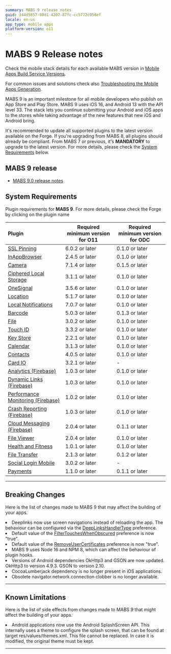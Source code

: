 ```yaml
---
summary: MABS 9 release notes
guid: 344d5857-80d1-4207-87fc-cc5772c058ef
locale: en-us
app_type: mobile apps
platform-version: o11
---
```


# MABS 9 Release notes

<div class="info">

Check the mobile stack details for each available MABS version in [Mobile Apps Build Service Versions](../../../release-articles/mabs/mabs-versions.md).

</div>

<div class="info">

For common issues and solutions check also [Troubleshooting the Mobile Apps Generation](https://success.outsystems.com/Support/Enterprise_Customers/Troubleshooting/Troubleshooting_the_Mobile_Apps_Generation).

</div>

MABS 9 is an important milestone for all mobile developers who publish on App Store and Play Store. MABS 9 uses iOS 16, and Android 13 with the API level 33. The stack lets you continue submitting your Android and iOS apps to the stores while taking advantage of the new features that new iOS and Android bring.

<div class="warning">

It's recommended to update all supported plugins to the latest version available on the Forge. If you're upgrading from MABS 8, all plugins should already be compliant. From MABS 7 or previous, it's **MANDATORY** to upgrade to the latest version. For more details, please check the [System Requirements](#system-requirements) below.

</div>

## MABS 9 release

* [MABS 9.0 release notes](9.0/9.0.md)

## System Requirements

Plugin requirements for **MABS 9**. For more details, please check the Forge by clicking on the plugin name

|Plugin|Required minimum version for O11|Required minimum version for ODC|
|:---|---|---|
|[SSL Pinning](https://www.outsystems.com/forge/component-versions/1873)|6.0.2 or later|0.1.0 or later|
|[InAppBrowser](https://www.outsystems.com/forge/component-versions/1558)|2.4.5 or later|0.1.0 or later|
|[Camera](https://www.outsystems.com/forge/component-versions/1390)|7.1.4 or later|0.1.5 or later|
|[Ciphered Local Storage](https://www.outsystems.com/forge/component-versions/1500)|3.1.1 or later|0.1.0 or later|
|[OneSignal](https://www.outsystems.com/forge/component-versions/2119)|3.5.6 or later|0.1.0 or later|
|[Location](https://www.outsystems.com/forge/component-overview/1395/location-plugin)|5.1.7 or later|0.1.0 or later|
|[Local Notifications](https://www.outsystems.com/forge/component-overview/1541/local-notifications-plugin)|7.0.7 or later|0.1.0 or later|
|[Barcode](https://www.outsystems.com/forge/component-overview/1403/barcode-plugin)|5.0.3 or later|0.1.3 or later|
|[File](https://www.outsystems.com/forge/component-versions/1633)|3.0.2 or later|0.1.0 or later|
|[Touch ID](https://www.outsystems.com/forge/component-versions/1431)|3.3.2 or later|0.1.0 or later|
|[Key Store](https://www.outsystems.com/forge/component-versions/1550)|2.2.1 or later|0.1.0 or later|
|[Calendar](https://www.outsystems.com/forge/component-versions/1566)|3.1.3 or later|0.1.0 or later|
|[Contacts](https://www.outsystems.com/forge/component-versions/1394)|4.0.5 or later|0.1.0 or later|
|[Card IO](https://www.outsystems.com/forge/component-versions/1438)|3.2.1 or later|-|
|[Analytics (Firebase)](https://www.outsystems.com/forge/component-versions/10704)|1.0.3 or later|0.1.0 or later|
|[Dynamic Links (Firebase)](https://www.outsystems.com/forge/component-versions/10988)|1.0.3 or later|0.1.0 or later|
|[Performance Monitoring (Firebase)](https://www.outsystems.com/forge/component-versions/10706)|1.0.2 or later|0.1.0 or later|
|[Crash Reporting (Firebase)](https://www.outsystems.com/forge/component-versions/10705)|1.0.3 or later|0.1.0 or later|
|[Cloud Messaging (Firebase)](https://www.outsystems.com/forge/component-versions/12174)|2.0.4 or later|0.1.1 or later|
|[File Viewer](https://www.outsystems.com/forge/component-versions/1606)|2.0.4 or later|0.1.0 or later|
|[Health and Fitness](https://www.outsystems.com/forge/component-versions/11715.)|1.0.1 or later|0.1.0 or later|
|[File Transfer](https://www.outsystems.com/forge/component-versions/1409)|2.1.3 or later|0.1.2 or later|
|[Social Login Mobile](https://www.outsystems.com/forge/component-versions/7895)|3.0.2 or later|-|
|[Payments](https://www.outsystems.com/forge/component-versions/13678)|1.1.0 or later|0.1.1 or later|

-----

## Breaking Changes

Here is the list of changes made to MABS 9 that may affect the building of your apps.

<li>Deeplinks now use screen navigations instead of reloading the app. The behaviour can be configured via the <a href="https://success.outsystems.com/Documentation/11/Delivering_Mobile_Apps/Customize_Your_Mobile_App/Customize_Deeplink_Behavior">DeepLinksHandlerType</a> preference.</li>
<li>Default value of the <a href="https://success.outsystems.com/Documentation/11/Delivering_Mobile_Apps/Customize_Your_Mobile_App/Extensibility_Configurations_JSON_Schema">FilterTouchesWhenObscured</a> preference is now "true".</li>
<li>Default value of the <a href="https://success.outsystems.com/Documentation/11/Delivering_Mobile_Apps/Customize_Your_Mobile_App/Extensibility_Configurations_JSON_Schema">RemoveUserCertificates</a> preference is now "true".</li>
<li>MABS 9 uses Node 16 and NPM 8, which can affect the behaviour of plugin hooks.</li>
<li>Versions of Android dependencies OkHttp3 and GSON are now updated. OkHttp3 to version 4.9.3. GSON to version 2.10.</li>
<li>CocoaLumberjack dependency is no longer present in iOS applications.</li>
<li>Obsolete navigator.network.connection clobber is no longer available.</li>

-----

## Known Limitations

Here is the list of side effects from changes made to MABS 9 that might affect the building of your apps.

<li>Android applications now use the Android SplashScreen API. This internally uses a theme to configure the splash screen, that can be found at target res/values/themes.xml. This file cannot be replaced. In case it is modified, the original theme must be kept.</li>

-----
